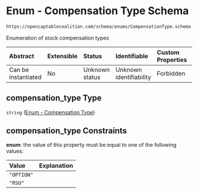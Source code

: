 # Enum - Compensation Type Schema

```txt
https://opencaptablecoalition.com/schema/enums/CompensationType.schema.json#/properties/compensation_type
```

Enumeration of stock compensation types

| Abstract            | Extensible | Status         | Identifiable            | Custom Properties | Additional Properties | Access Restrictions | Defined In                                                                                                                              |
| :------------------ | :--------- | :------------- | :---------------------- | :---------------- | :-------------------- | :------------------ | :-------------------------------------------------------------------------------------------------------------------------------------- |
| Can be instantiated | No         | Unknown status | Unknown identifiability | Forbidden         | Allowed               | none                | [PlanSecurityIssuance.schema.json*](../../schema/objects/transactions/issuance/PlanSecurityIssuance.schema.json "open original schema") |

## compensation_type Type

`string` ([Enum - Compensation Type](plansecurityissuance-properties-enum---compensation-type.md))

## compensation_type Constraints

**enum**: the value of this property must be equal to one of the following values:

| Value      | Explanation |
| :--------- | :---------- |
| `"OPTION"` |             |
| `"RSU"`    |             |
